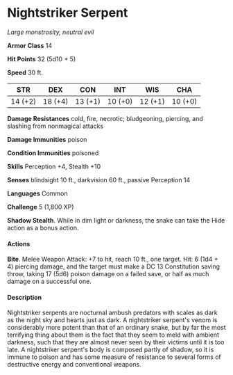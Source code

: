# Nightstriker Serpent
*Large monstrosity, neutral evil*

**Armor Class** 14

**Hit Points** 32 (5d10 + 5)

**Speed** 30 ft.

**STR**|**DEX**|**CON**|**INT**|**WIS**|**CHA**
-------|-------|-------|-------|-------|-------
14 (+2)|18 (+4)|13 (+1)|10 (+0)|12 (+1)|10 (+0)

**Damage Resistances** cold, fire, necrotic; bludgeoning, piercing, and slashing from nonmagical attacks

**Damage Immunities** poison

**Condition Immunities** poisoned

**Skills** Perception +4, Stealth +10

**Senses** blindsight 10 ft., darkvision 60 ft., passive Perception 14

**Languages** Common

**Challenge** 5 (1,800 XP)

**Shadow Stealth**. While in dim light or darkness, the snake can take the Hide action as a bonus action.

#### Actions
**Bite**. Melee Weapon Attack: +7 to hit, reach 10 ft., one target. Hit: 6 (1d4 + 4) piercing damage, and the target must make a DC 13 Constitution saving throw, taking 17 (5d6) poison damage on a failed save, or half as much damage on a successful one.

#### Description
Nightstriker serpents are nocturnal ambush predators with scales as dark as the night sky and hearts just as dark. A nightstriker serpent's venom is considerably more potent than that of an ordinary snake, but by far the most terrifying thing about them is the fact that they seem to meld with ambient darkness, such that they are almost never seen by their victims until it is too late.
A nightstriker serpent's body is composed partly of shadow, so it is immune to poison and has some measure of resistance to several forms of destructive energy and conventional weapons.
